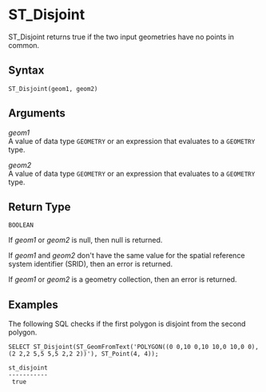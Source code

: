 # ST\_Disjoint<a name="ST_Disjoint-function"></a>

ST\_Disjoint returns true if the two input geometries have no points in common\. 

## Syntax<a name="ST_Disjoint-function-syntax"></a>

```
ST_Disjoint(geom1, geom2)
```

## Arguments<a name="ST_Disjoint-function-arguments"></a>

 *geom1*   
A value of data type `GEOMETRY` or an expression that evaluates to a `GEOMETRY` type\. 

 *geom2*   
A value of data type `GEOMETRY` or an expression that evaluates to a `GEOMETRY` type\. 

## Return Type<a name="ST_Disjoint-function-return"></a>

`BOOLEAN`

If *geom1* or *geom2* is null, then null is returned\. 

If *geom1* and *geom2* don't have the same value for the spatial reference system identifier \(SRID\), then an error is returned\. 

If *geom1* or *geom2* is a geometry collection, then an error is returned\. 

## Examples<a name="ST_Disjoint-function-examples"></a>

The following SQL checks if the first polygon is disjoint from the second polygon\. 

```
SELECT ST_Disjoint(ST_GeomFromText('POLYGON((0 0,10 0,10 10,0 10,0 0),(2 2,2 5,5 5,5 2,2 2))'), ST_Point(4, 4));
```

```
st_disjoint               
-----------
 true
```